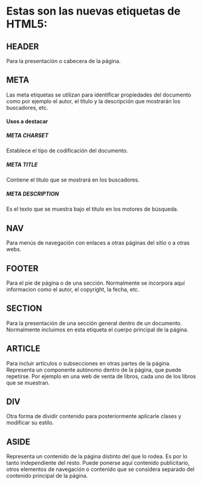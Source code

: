 <h1>Estas son las nuevas etiquetas de HTML5:</h1>

<h2>HEADER</h2> Para la presentación o cabecera de la página.

<h2>META</h2> Las meta etiquetas se utilizan para identificar propiedades del documento como por ejemplo el autor, el título y la descripción que mostrarán los buscadores, etc.

<h4>Usos a destacar</h4>
<h5>META CHARSET</h5>
Establece el tipo de codificación del documento.

<h5>META TITLE</h5>
Contiene el titulo que se mostrará en los buscadores.

<h5>META DESCRIPTION</h5>
Es el texto que se muestra bajo el título en los motores de búsqueda.

<h2>NAV</h2> Para menús de navegación con enlaces a otras páginas del sitio o a otras webs.

<h2>FOOTER</h2>  Para el pie de página o de una sección. Normalmente se incorpora aquí informacion como el autor, el copyright, la fecha, etc.

<h2>SECTION</h2> Para la presentación de una sección general dentro de un documento. Normalmente incluimos en esta etiqueta el cuerpo principal de la página.

<h2>ARTICLE</h2> Para incluir artículos o subsecciones en otras partes de la página. Representa un componente autónomo dentro de la página, que puede repetirse. Por ejemplo en una web de venta de libros, cada uno de los libros que se muestran.

<h2>DIV</h2> Otra forma de dividir contenido para posteriormente aplicarle clases y modificar su estilo.


<h2>ASIDE</h2> Representa un contenido de la página distinto del que lo rodea. Es por lo tanto independiente del resto. Puede ponerse aquí contenido publicitario, otros elementos de navegación o contenido que se considera separado del contenido principal de la página.
